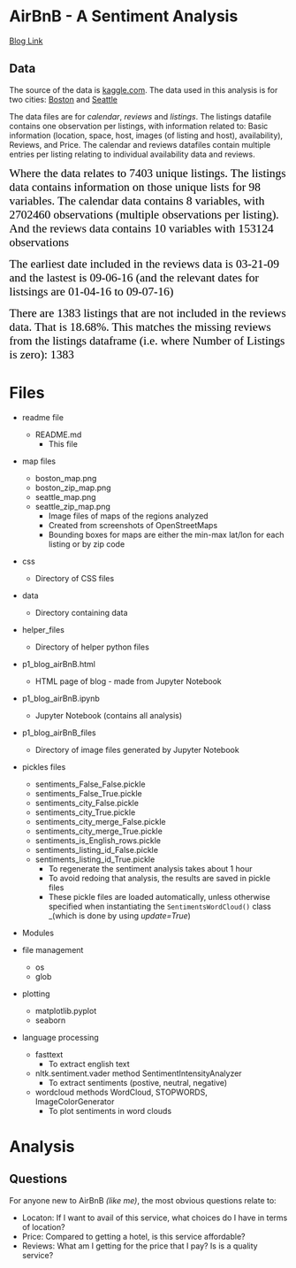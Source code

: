 



# AirBnB - A Sentiment Analysis

[Blog Link](http://www.mylescallan.com/udacity/p1_blog_airBnB.html)

## Data
The source of the data is [kaggle.com](kaggle.com). The data used in this analysis is for two cities: [Boston](https://www.kaggle.com/airbnb/boston) and  [Seattle](https://www.kaggle.com/airbnb/seattle/data)

The data files are for _calendar_, _reviews_ and _listings_. The listings datafile contains one observation per listings, with information related to: Basic information (location, space, host, images (of listing and host), availability), Reviews, and Price. The calendar and reviews datafiles contain multiple entries per listing relating to individual availability data and reviews.



<span style='font-size:16.0pt;color:black;font-family:"Times New Roman";'>Where the data relates to  7403 unique listings.
The listings data contains information on those unique lists for 98 variables. The calendar data contains 8 
variables, with 2702460 observations (multiple observations per listing). And the reviews data contains 10 variables with
153124 observations</span>



<span style='font-size:16.0pt;color:black;font-family:"Times New Roman";'>The earliest date included in the reviews data is 03-21-09 
and the lastest is 09-06-16 (and the relevant dates for listsings are 
01-04-16 
to 09-07-16)</span>



<span style='font-size:16.0pt;color:black;font-family:"Times New Roman";'>There are 1383 listings that are not included in the reviews data. That is 18.68%.
This matches the missing reviews from the listings dataframe (i.e. where Number of Listings is zero): 1383</span>


# Files

- readme file
  - README.md
    - This file
- map files
  - boston_map.png
  - boston_zip_map.png
  - seattle_map.png
  - seattle_zip_map.png
    - Image files of maps of the regions analyzed
    - Created from screenshots of OpenStreetMaps
    - Bounding boxes for maps are either the min-max lat/lon for each listing or by zip code
 - css
   - Directory of CSS files
- data
  - Directory containing data
- helper_files
  - Directory of helper python files
- p1_blog_airBnB.html
  - HTML page of blog - made from Jupyter Notebook
- p1_blog_airBnB.ipynb
  - Jupyter Notebook (contains all analysis)
- p1_blog_airBnB_files
  - Directory of image files generated by Jupyter Notebook
- pickles files
  - sentiments_False_False.pickle
  - sentiments_False_True.pickle
  - sentiments_city_False.pickle
  - sentiments_city_True.pickle
  - sentiments_city_merge_False.pickle
  - sentiments_city_merge_True.pickle
  - sentiments_is_English_rows.pickle
  - sentiments_listing_id_False.pickle
  - sentiments_listing_id_True.pickle
    - To regenerate the sentiment analysis takes about 1 hour
    - To avoid redoing that analysis, the results are saved in pickle files
    - These pickle files are loaded automatically, unless otherwise specified when instantiating the `SentimentsWordCloud()` class _(which is done by using _update=True_)
    
- Modules

- file management
  - os
  - glob
- plotting
  - matplotlib.pyplot
  - seaborn
- language processing
  - fasttext
    - To extract english text
  - nltk.sentiment.vader method SentimentIntensityAnalyzer
    - To extract sentiments (postive, neutral, negative)
  - wordcloud methods WordCloud, STOPWORDS, ImageColorGenerator
    - To plot sentiments in word clouds

# Analysis

## Questions

For anyone new to AirBnB _(like me)_, the most obvious questions relate to:
- Locaton: If I want to avail of this service, what choices do I have in terms of location?
- Price: Compared to getting a hotel, is this service affordable?
- Reviews: What am I getting for the price that I pay? Is is a quality service?


